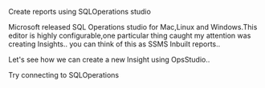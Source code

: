 Create reports using SQLOperations studio

Microsoft released SQL Operations studio for Mac,Linux and Windows.This editor is highly configurable,one particular thing caught my
attention was creating Insights.. you can think of this as SSMS Inbuilt reports..

Let's see how we can create a new Insight using OpsStudio..

Try connecting to SQLOperations 
